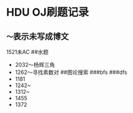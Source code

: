 HDU OJ刷题记录
=============
`～`表示未写成博文
---------------
1521未AC
##水题
* 2032～杨辉三角
* 1262～寻找素数对
##图论搜索
###bfs
###dfs
* 1181
* 1242~
* 1312~
* 1455
* 1372
